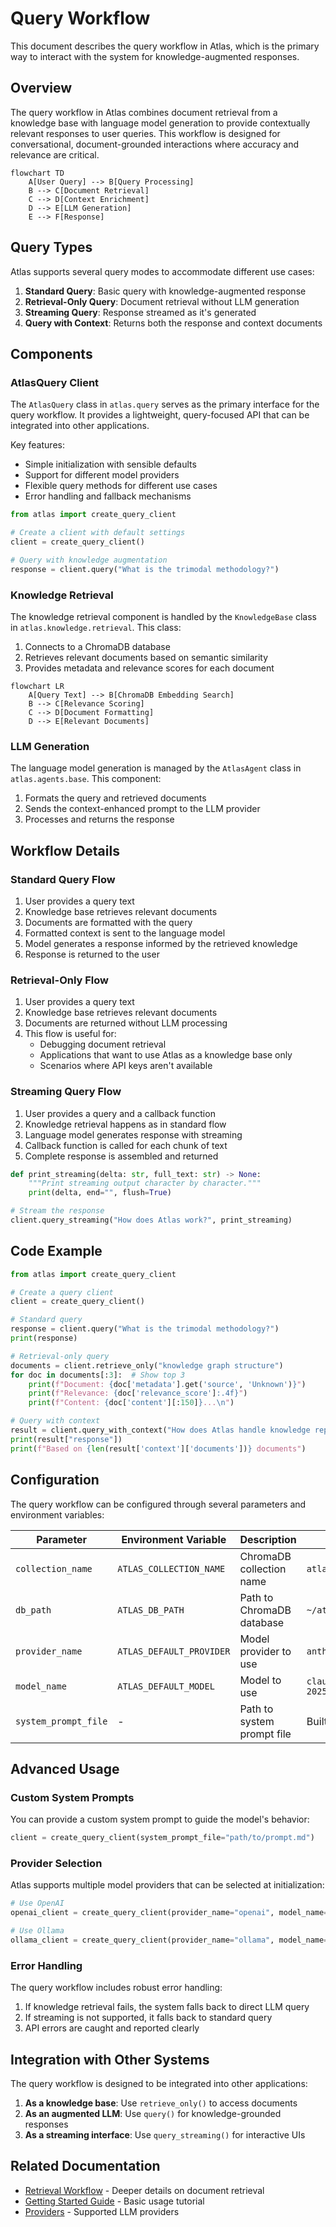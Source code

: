 # Query Workflow

This document describes the query workflow in Atlas, which is the primary way to interact with the system for knowledge-augmented responses.

## Overview

The query workflow in Atlas combines document retrieval from a knowledge base with language model generation to provide contextually relevant responses to user queries. This workflow is designed for conversational, document-grounded interactions where accuracy and relevance are critical.

```mermaid
flowchart TD
    A[User Query] --> B[Query Processing]
    B --> C[Document Retrieval]
    C --> D[Context Enrichment]
    D --> E[LLM Generation]
    E --> F[Response]
```

## Query Types

Atlas supports several query modes to accommodate different use cases:

1. **Standard Query**: Basic query with knowledge-augmented response
2. **Retrieval-Only Query**: Document retrieval without LLM generation
3. **Streaming Query**: Response streamed as it's generated
4. **Query with Context**: Returns both the response and context documents

## Components

### AtlasQuery Client

The `AtlasQuery` class in `atlas.query` serves as the primary interface for the query workflow. It provides a lightweight, query-focused API that can be integrated into other applications.

Key features:
- Simple initialization with sensible defaults
- Support for different model providers
- Flexible query methods for different use cases
- Error handling and fallback mechanisms

```python
from atlas import create_query_client

# Create a client with default settings
client = create_query_client()

# Query with knowledge augmentation
response = client.query("What is the trimodal methodology?")
```

### Knowledge Retrieval

The knowledge retrieval component is handled by the `KnowledgeBase` class in `atlas.knowledge.retrieval`. This class:

1. Connects to a ChromaDB database
2. Retrieves relevant documents based on semantic similarity
3. Provides metadata and relevance scores for each document

```mermaid
flowchart LR
    A[Query Text] --> B[ChromaDB Embedding Search]
    B --> C[Relevance Scoring]
    C --> D[Document Formatting]
    D --> E[Relevant Documents]
```

### LLM Generation

The language model generation is managed by the `AtlasAgent` class in `atlas.agents.base`. This component:

1. Formats the query and retrieved documents
2. Sends the context-enhanced prompt to the LLM provider
3. Processes and returns the response

## Workflow Details

### Standard Query Flow

1. User provides a query text
2. Knowledge base retrieves relevant documents
3. Documents are formatted with the query
4. Formatted context is sent to the language model
5. Model generates a response informed by the retrieved knowledge
6. Response is returned to the user

### Retrieval-Only Flow

1. User provides a query text
2. Knowledge base retrieves relevant documents
3. Documents are returned without LLM processing
4. This flow is useful for:
   - Debugging document retrieval
   - Applications that want to use Atlas as a knowledge base only
   - Scenarios where API keys aren't available

### Streaming Query Flow

1. User provides a query and a callback function
2. Knowledge retrieval happens as in standard flow
3. Language model generates response with streaming
4. Callback function is called for each chunk of text
5. Complete response is assembled and returned

```python
def print_streaming(delta: str, full_text: str) -> None:
    """Print streaming output character by character."""
    print(delta, end="", flush=True)

# Stream the response
client.query_streaming("How does Atlas work?", print_streaming)
```

## Code Example

```python
from atlas import create_query_client

# Create a query client
client = create_query_client()

# Standard query
response = client.query("What is the trimodal methodology?")
print(response)

# Retrieval-only query
documents = client.retrieve_only("knowledge graph structure")
for doc in documents[:3]:  # Show top 3
    print(f"Document: {doc['metadata'].get('source', 'Unknown')}")
    print(f"Relevance: {doc['relevance_score']:.4f}")
    print(f"Content: {doc['content'][:150]}...\n")

# Query with context
result = client.query_with_context("How does Atlas handle knowledge representation?")
print(result["response"])
print(f"Based on {len(result['context']['documents'])} documents")
```

## Configuration

The query workflow can be configured through several parameters and environment variables:

| Parameter            | Environment Variable     | Description                | Default                      |
| -------------------- | ------------------------ | -------------------------- | ---------------------------- |
| `collection_name`    | `ATLAS_COLLECTION_NAME`  | ChromaDB collection name   | `atlas_knowledge_base`       |
| `db_path`            | `ATLAS_DB_PATH`          | Path to ChromaDB database  | `~/atlas_chroma_db`          |
| `provider_name`      | `ATLAS_DEFAULT_PROVIDER` | Model provider to use      | `anthropic`                  |
| `model_name`         | `ATLAS_DEFAULT_MODEL`    | Model to use               | `claude-3-7-sonnet-20250219` |
| `system_prompt_file` | -                        | Path to system prompt file | Built-in prompt              |

## Advanced Usage

### Custom System Prompts

You can provide a custom system prompt to guide the model's behavior:

```python
client = create_query_client(system_prompt_file="path/to/prompt.md")
```

### Provider Selection

Atlas supports multiple model providers that can be selected at initialization:

```python
# Use OpenAI
openai_client = create_query_client(provider_name="openai", model_name="gpt-4o")

# Use Ollama
ollama_client = create_query_client(provider_name="ollama", model_name="llama3")
```

### Error Handling

The query workflow includes robust error handling:

1. If knowledge retrieval fails, the system falls back to direct LLM query
2. If streaming is not supported, it falls back to standard query
3. API errors are caught and reported clearly

## Integration with Other Systems

The query workflow is designed to be integrated into other applications:

1. **As a knowledge base**: Use `retrieve_only()` to access documents
2. **As an augmented LLM**: Use `query()` for knowledge-grounded responses
3. **As a streaming interface**: Use `query_streaming()` for interactive UIs

## Related Documentation

- [Retrieval Workflow](./retrieval.md) - Deeper details on document retrieval
- [Getting Started Guide](../guides/getting_started.md) - Basic usage tutorial
- [Providers](../components/providers/) - Supported LLM providers
